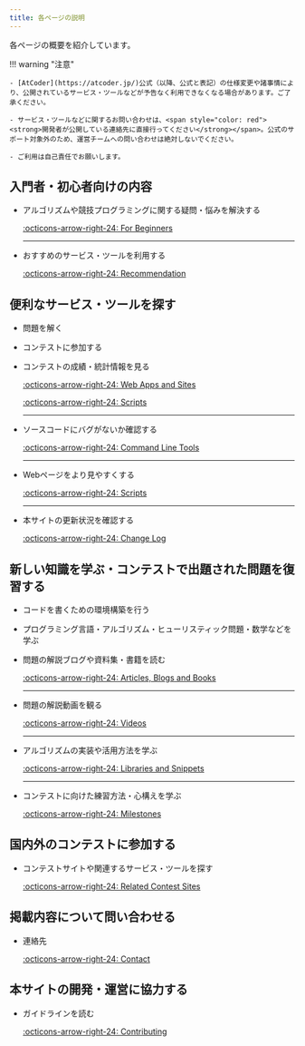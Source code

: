 ```yaml
---
title: 各ページの説明
---
```


各ページの概要を紹介しています。

!!! warning "注意"

    - [AtCoder](https://atcoder.jp/)公式（以降、公式と表記）の仕様変更や諸事情により、公開されているサービス・ツールなどが予告なく利用できなくなる場合があります。ご了承ください。

    - サービス・ツールなどに関するお問い合わせは、<span style="color: red"><strong>開発者が公開している連絡先に直接行ってください</strong></span>。公式のサポート対象外のため、運営チームへの問い合わせは絶対しないでください。

    - ご利用は自己責任でお願いします。

## 入門者・初心者向けの内容

- アルゴリズムや競技プログラミングに関する疑問・悩みを解決する

    [:octicons-arrow-right-24: For Beginners](../for_beginners/)

    ---

- おすすめのサービス・ツールを利用する

    [:octicons-arrow-right-24: Recommendation](../recommendation)

## 便利なサービス・ツールを探す

- 問題を解く

- コンテストに参加する

- コンテストの成績・統計情報を見る

    [:octicons-arrow-right-24: Web Apps and Sites](../web_app)

    [:octicons-arrow-right-24: Scripts](../scripts)

    ---

- ソースコードにバグがないか確認する

    [:octicons-arrow-right-24: Command Line Tools](../cli)

    ---

- Webページをより見やすくする

    [:octicons-arrow-right-24: Scripts](../scripts)

    ---

- 本サイトの更新状況を確認する

    [:octicons-arrow-right-24: Change Log](../changelog/latest)

## 新しい知識を学ぶ・コンテストで出題された問題を復習する

- コードを書くための環境構築を行う

- プログラミング言語・アルゴリズム・ヒューリスティック問題・数学などを学ぶ

- 問題の解説ブログや資料集・書籍を読む

    [:octicons-arrow-right-24: Articles, Blogs and Books](../media)

    ---

- 問題の解説動画を観る

    [:octicons-arrow-right-24: Videos](../videos)

    ---

- アルゴリズムの実装や活用方法を学ぶ

    [:octicons-arrow-right-24: Libraries and Snippets](../libraries)

    ---

- コンテストに向けた練習方法・心構えを学ぶ

    [:octicons-arrow-right-24: Milestones](../milestones)

## 国内外のコンテストに参加する

- コンテストサイトや関連するサービス・ツールを探す

    [:octicons-arrow-right-24: Related Contest Sites](../related_contest_sites)

## 掲載内容について問い合わせる

- 連絡先

    [:octicons-arrow-right-24: Contact](../contact)

## 本サイトの開発・運営に協力する

- ガイドラインを読む

    [:octicons-arrow-right-24: Contributing](../contributing)
